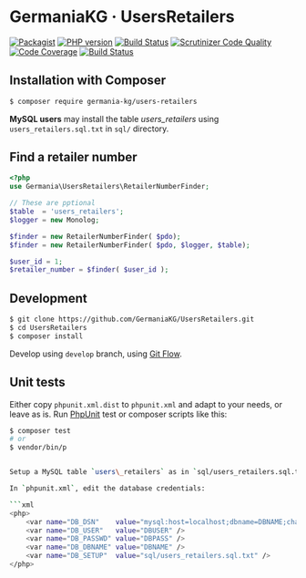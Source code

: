 # GermaniaKG · UsersRetailers

[![Packagist](https://img.shields.io/packagist/v/germania-kg/users-retailers.svg?style=flat)](https://packagist.org/packages/germania-kg/users-retailers)
[![PHP version](https://img.shields.io/packagist/php-v/germania-kg/users-retailers.svg)](https://packagist.org/packages/germania-kg/users-retailers)
[![Build Status](https://img.shields.io/travis/GermaniaKG/UsersRetailers.svg?label=Travis%20CI)](https://travis-ci.org/GermaniaKG/UsersRetailers)
[![Scrutinizer Code Quality](https://scrutinizer-ci.com/g/GermaniaKG/UsersRetailers/badges/quality-score.png?b=master)](https://scrutinizer-ci.com/g/GermaniaKG/UsersRetailers/?branch=master)
[![Code Coverage](https://scrutinizer-ci.com/g/GermaniaKG/UsersRetailers/badges/coverage.png?b=master)](https://scrutinizer-ci.com/g/GermaniaKG/UsersRetailers/?branch=master)
[![Build Status](https://scrutinizer-ci.com/g/GermaniaKG/UsersRetailers/badges/build.png?b=master)](https://scrutinizer-ci.com/g/GermaniaKG/UsersRetailers/build-status/master)


## Installation with Composer

```bash
$ composer require germania-kg/users-retailers
```

**MySQL users** may install the table *users\_retailers* using `users_retailers.sql.txt` in `sql/` directory.

## Find a retailer number

```php
<?php
use Germania\UsersRetailers\RetailerNumberFinder;

// These are pptional
$table  = 'users_retailers';
$logger = new Monolog;

$finder = new RetailerNumberFinder( $pdo);
$finder = new RetailerNumberFinder( $pdo, $logger, $table);

$user_id = 1;
$retailer_number = $finder( $user_id );
```



## Development

```bash
$ git clone https://github.com/GermaniaKG/UsersRetailers.git
$ cd UsersRetailers
$ composer install
```

Develop using `develop` branch, using [Git Flow](https://github.com/nvie/gitflow).   

## Unit tests

Either copy `phpunit.xml.dist` to `phpunit.xml` and adapt to your needs, or leave as is. Run [PhpUnit](https://phpunit.de/) test or composer scripts like this:

```bash
$ composer test
# or
$ vendor/bin/p


Setup a MySQL table `users\_retailers` as in `sql/users_retailers.sql.txt `. 

In `phpunit.xml`, edit the database credentials:

​```xml
<php>
	<var name="DB_DSN"    value="mysql:host=localhost;dbname=DBNAME;charset=utf8" />
	<var name="DB_USER"   value="DBUSER" />
	<var name="DB_PASSWD" value="DBPASS" />
	<var name="DB_DBNAME" value="DBNAME" />
	<var name="DB_SETUP"  value="sql/users_retailers.sql.txt" />
</php>
```
